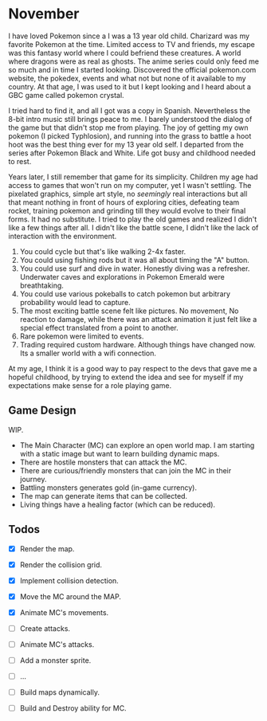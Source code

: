 # November

I have loved Pokemon since a I was a 13 year old child. Charizard was my favorite Pokemon at the time.
Limited access to TV and friends, my escape was this fantasy world where I could befriend these creatures.
A world where dragons were as real as ghosts. The anime series could only feed me so much and in time I started looking.
Discovered the official pokemon.com website, the pokedex, events and what not but none of it available to my country.
At that age, I was used to it but I kept looking and I heard about a GBC game called pokemon crystal.

I tried hard to find it, and all I got was a copy in Spanish. Nevertheless the 8-bit intro music still brings peace to me.
I barely understood the dialog of the game but that didn't stop me from playing. The joy of getting my own pokemon (I picked Typhlosion),
and running into the grass to battle a hoot hoot was the best thing ever for my 13 year old self. I departed from the series after Pokemon Black and White.
Life got busy and childhood needed to rest. 

Years later, I still remember that game for its simplicity. Children my age had access to games that won't run on my computer, yet I wasn't settling.
The pixelated graphics, simple art style, no _seemingly_ real interactions but all that meant nothing in front of hours of exploring cities, defeating
team rocket, training pokemon and grinding till they would evolve to their final forms. It had no substitute. I tried to play the old games
and realized I didn't like a few things after all. I didn't like the battle scene, I didn't like the lack of interaction with the environment.

1. You could cycle but that's like walking 2-4x faster.
2. You could using fishing rods but it was all about timing the "A" button.
3. You could use surf and dive in water. Honestly diving was a refresher. Underwater caves and explorations in Pokemon Emerald were breathtaking.
4. You could use various pokeballs to catch pokemon but arbitrary probability would lead to capture.
5. The most exciting battle scene felt like pictures. No movement, No reaction to damage, while there was an attack animation it just felt like
    a special effect translated from a point to another.
6. Rare pokemon were limited to events.
7. Trading required custom hardware. Although things have changed now. Its a smaller world with a wifi connection.

At my age, I think it is a good way to pay respect to the devs that gave me a hopeful childhood,
by trying to extend the idea and see for myself if my expectations make sense for a role playing game.

## Game Design

WIP. 

- The Main Character (MC) can explore an open world map. I am starting with a static image but want to learn building dynamic maps.
- There are hostile monsters that can attack the MC.
- There are curious/friendly monsters that can join the MC in their journey.
- Battling monsters generates gold (in-game currency).
- The map can generate items that can be collected.
- Living things have a healing factor (which can be reduced).

## Todos

- [x] Render the map.
- [x] Render the collision grid.
- [x] Implement collision detection.
- [x] Move the MC around the MAP.
- [x] Animate MC's movements.
- [ ] Create attacks.
- [ ] Animate MC's attacks.
- [ ] Add a monster sprite.
- [ ] ...
- [ ] Build maps dynamically.
- [ ] Build and Destroy ability for MC.

